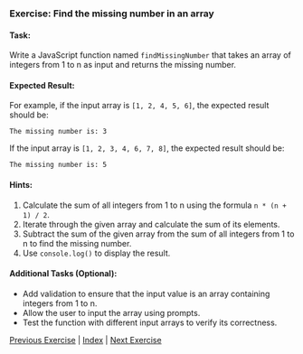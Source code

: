 ### Exercise: Find the missing number in an array

#### Task:
Write a JavaScript function named `findMissingNumber` that takes an array of integers from 1 to n as input and returns the missing number.

#### Expected Result:
For example, if the input array is `[1, 2, 4, 5, 6]`, the expected result should be:
```
The missing number is: 3
```
If the input array is `[1, 2, 3, 4, 6, 7, 8]`, the expected result should be:
```
The missing number is: 5
```

#### Hints:
1. Calculate the sum of all integers from 1 to n using the formula `n * (n + 1) / 2`.
2. Iterate through the given array and calculate the sum of its elements.
3. Subtract the sum of the given array from the sum of all integers from 1 to n to find the missing number.
4. Use `console.log()` to display the result.

#### Additional Tasks (Optional):
- Add validation to ensure that the input value is an array containing integers from 1 to n.
- Allow the user to input the array using prompts.
- Test the function with different input arrays to verify its correctness.


[Previous Exercise](../19/README.md) | [Index](../../README.md) | [Next Exercise](../../02.Intermediate/1/README.md)